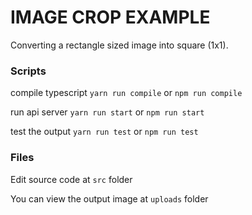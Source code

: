 # IMAGE CROP EXAMPLE

Converting a rectangle sized image into square (1x1).

### Scripts

compile typescript `yarn run compile` or `npm run compile`

run api server `yarn run start` or `npm run start`

test the output `yarn run test` or `npm run test`

### Files

Edit source code at `src` folder

You can view the output image at `uploads` folder
